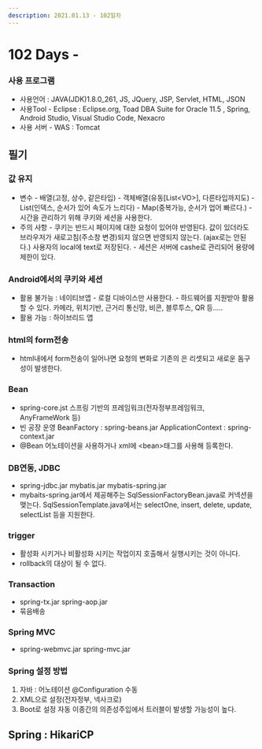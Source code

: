 ```yaml
---
description: 2021.01.13 - 102일차
---
```


# 102 Days -

### 사용 프로그램

* 사용언어 : JAVA\(JDK\)1.8.0\_261, JS, JQuery, JSP, Servlet, HTML, JSON
* 사용Tool  - Eclipse : Eclipse.org, Toad DBA Suite for Oracle 11.5 , Spring, Android Studio, Visual Studio Code, Nexacro
* 사용 서버 - WAS : Tomcat

## 필기

### 값 유지

* 변수 - 배열\(고정, 상수, 같은타입\) - 객체배열\(유동\[List&lt;VO&gt;\], 다른타입까지도\) - List\(인덱스, 순서가 있어 속도가 느리다\) - Map\(중복가능, 순서가 업어 빠르다.\) - 시간을 관리하기 위해 쿠키와 세션을 사용한다.
* 주의 사항 - 쿠키는 반드시 페이지에 대한 요청이 있어야 반영된다.   값이 있더라도 브라우저가 새로고침\(주소창 변경\)되지 않으면 반영되지 않는다. \(ajax로는 안된다.\)   사용자의 local에 text로 저장된다. - 세션은 서버에 cashe로 관리되어 용량에 제한이 있다.

### Android에서의 쿠키와 세션

* 활용 불가능 : 네이티브앱 - 로컬 디바이스만 사용한다. - 하드웨어를 지원받아 활용할 수 있다.   카메라, 위치기반, 근거리 통신망, 비콘, 블루투스, QR 등.....
* 활용 가능 : 하이브리드 앱

### html의 form전송

* html내에서 form전송이 일어나면 요청의 변화로 기존의 은 리셋되고 새로운 돔구성이 발생한다.

### Bean

* spring-core.jst 스프링 기반의 프레임워크\(전자정부프레임워크, AnyFrameWork 등\)
* 빈 공장 운영 BeanFactory : spring-beans.jar ApplicationContext : spring-context.jar
* @Bean 어노테이션을 사용하거나 xml에 &lt;bean&gt;태그를 사용해 등록한다.

### DB연동, JDBC

* spring-jdbc.jar mybatis.jar mybatis-spring.jar
* mybaits-spring.jar에서 제공해주는 SqlSessionFactoryBean.java로 커넥션을 맺는다. SqlSessionTemplate.java에서는 selectOne, insert, delete, update, selectList 등을 지원한다.

### trigger

* 활성화 시키거나 비활성화 시키는 작업이지 호출해서 실행시키는 것이 아니다.
* rollback의 대상이 될 수 없다.

### Transaction

* spring-tx.jar spring-aop.jar
* 묶음배송

### Spring MVC

* spring-webmvc.jar spring-mvc.jar

### Spring 설정 방법

1. 자바 : 어노테이션 @Configuration 수동
2. XML으로 설정\(전자정부, 넥사크로\)
3. Boot로 설정 자동 이종간의 의존성주입에서 트러블이 발생할 가능성이 높다.

## Spring : HikariCP

